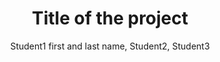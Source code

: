 ---
author: Student1 first and last name, Student2, Student3
title: "Title of the project"
image: "../img/p2_hacking_sustainability/gX_template/cover.png"
summary: "This is a summary with a max of 200 characters; Lorem ipsum dolor sit amet, consectetur adipisicing elit, dos eiusmod tempor incididunt ut labore et dolore magna aliqua. Ut enim ad minim veniam, quis."
paper: "../papers/gX_template.pdf"
source: "https://github.com/luiscruz/course_sustainableSE"
website: https://luiscruz.github.io/course_sustainableSE/
---